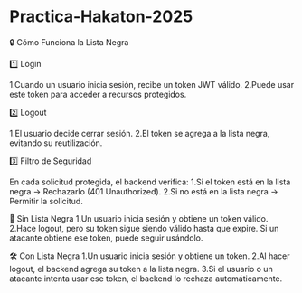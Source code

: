 # Practica-Hakaton-2025

🔒 Cómo Funciona la Lista Negra

1️⃣ Login

1.Cuando un usuario inicia sesión, recibe un token JWT válido.
2.Puede usar este token para acceder a recursos protegidos.

2️⃣ Logout

1.El usuario decide cerrar sesión.
2.El token se agrega a la lista negra, evitando su reutilización.

3️⃣ Filtro de Seguridad

En cada solicitud protegida, el backend verifica:
1.Si el token está en la lista negra → Rechazarlo (401 Unauthorized).
2.Si no está en la lista negra → Permitir la solicitud.

📝 Sin Lista Negra
1.Un usuario inicia sesión y obtiene un token válido.
2.Hace logout, pero su token sigue siendo válido hasta que expire.
Si un atacante obtiene ese token, puede seguir usándolo.

🛠 Con Lista Negra
1.Un usuario inicia sesión y obtiene un token.
2.Al hacer logout, el backend agrega su token a la lista negra.
3.Si el usuario o un atacante intenta usar ese token, el backend lo rechaza automáticamente.